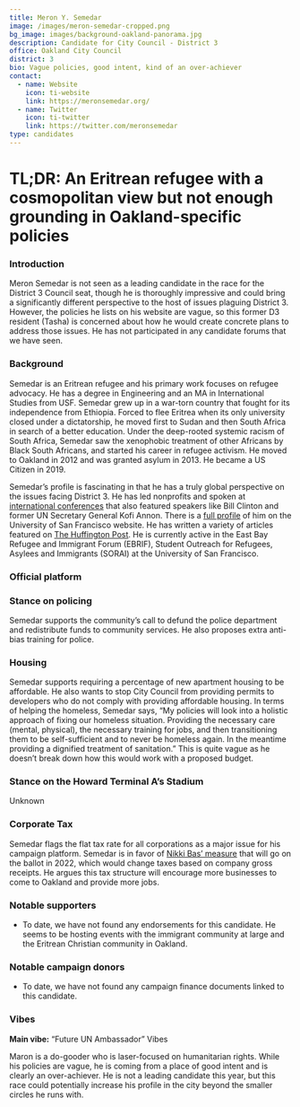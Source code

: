 ```yaml
---
title: Meron Y. Semedar
image: /images/meron-semedar-cropped.png
bg_image: images/background-oakland-panorama.jpg
description: Candidate for City Council - District 3
office: Oakland City Council
district: 3
bio: Vague policies, good intent, kind of an over-achiever
contact:
  - name: Website
    icon: ti-website
    link: https://meronsemedar.org/
  - name: Twitter
    icon: ti-twitter
    link: https://twitter.com/meronsemedar
type: candidates
---
```

# TL;DR: An Eritrean refugee with a cosmopolitan view but not enough grounding in Oakland-specific policies

### Introduction

Meron Semedar is not seen as a leading candidate in the race for the District 3 Council seat, though he is thoroughly impressive and could bring a significantly different perspective to the host of issues plaguing District 3. However, the policies he lists on his website are vague, so this former D3 resident (Tasha) is concerned about how he would create concrete plans to address those issues. He has not participated in any candidate forums that we have seen.

### Background

Semedar is an Eritrean refugee and his primary work focuses on refugee advocacy. He has a degree in Engineering and an MA in International Studies from USF. Semedar grew up in a war-torn country that fought for its independence from Ethiopia. Forced to flee Eritrea when its only university closed under a dictatorship, he moved first to Sudan and then South Africa in search of a better education. Under the deep-rooted systemic racism of South Africa, Semedar saw the xenophobic treatment of other Africans by Black South Africans, and started his career in refugee activism. He moved to Oakland in 2012 and was granted asylum in 2013. He became a US Citizen in 2019.

Semedar’s profile is fascinating in that he has a truly global perspective on the issues facing District 3. He has led nonprofits and spoken at [international conferences](https://www.oneyoungworld.com/blog/formerly-stateless-oyw-ambassador-running-oakland-city-council) that also featured speakers like Bill Clinton and former UN Secretary General Kofi Annon. There is a [full profile](https://www.usfca.edu/profile/meron-semedar) of him on the University of San Francisco website. He has written a variety of articles featured on [The Huffington Post](https://www.huffingtonpost.co.uk/author/meron-semedar/). He is currently active in the East Bay Refugee and Immigrant Forum (EBRIF), Student Outreach for Refugees, Asylees and Immigrants (SORAI) at the University of San Francisco.

### Official platform

### Stance on policing

Semedar supports the community’s call to defund the police department and redistribute funds to community services. He also proposes extra anti-bias training for police.

### Housing

Semedar supports requiring a percentage of new apartment housing to be affordable. He also wants to stop City Council from providing permits to developers who do not comply with providing affordable housing. In terms of helping the homeless, Semedar says, “My policies will look into a holistic approach of fixing our homeless situation. Providing the necessary care (mental, physical), the necessary training for jobs, and then transitioning them to be self-sufficient and to never be homeless again. In the meantime providing a dignified treatment of sanitation.” This is quite vague as he doesn’t break down how this would work with a proposed budget.

### Stance on the Howard Terminal A’s Stadium

Unknown

### Corporate Tax 

Semedar flags the flat tax rate for all corporations as a major issue for his campaign platform. Semedar is in favor of [Nikki Bas’ measure](https://www.mercurynews.com/2020/07/20/oakland-voters-to-decide-on-new-business-tax-measure-but-not-till-2022/#:~:text=OAKLAND%20%E2%80%94%20A%20measure%20that%20could,voters%20%E2%80%94%20but%20not%20until%202022.&text=Currently%2C%20businesses%20all%20pay%20the,the%20measure%20to%20the%20council.) that will go on the ballot in 2022, which would change taxes based on company gross receipts. He argues this tax structure will encourage more businesses to come to Oakland and provide more jobs.

### Notable supporters

* To date, we have not found any endorsements for this candidate. He seems to be hosting events with the immigrant community at large and the Eritrean Christian community in Oakland.

### Notable campaign donors

* To date, we have not found any campaign finance documents linked to this candidate.

### Vibes

**Main vibe:** “Future UN Ambassador” Vibes

Maron is a do-gooder who is laser-focused on humanitarian rights. While his policies are vague, he is coming from a place of good intent and is clearly an over-achiever. He is not a leading candidate this year, but this race could potentially increase his profile in the city beyond the smaller circles he runs with.